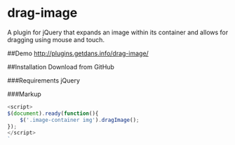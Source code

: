 # drag-image
A plugin for jQuery that expands an image within its container and allows for dragging using mouse and touch.

##Demo
http://plugins.getdans.info/drag-image/

##Installation
Download from GitHub

###Requirements
jQuery

###Markup
``` javascript
<script>
$(document).ready(function(){
    $('.image-container img').dragImage();
});
</script>
`
